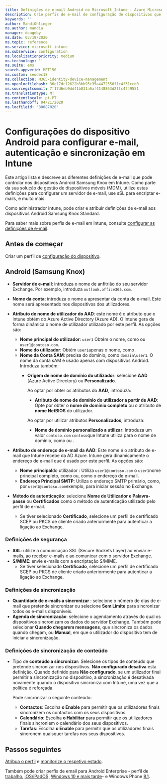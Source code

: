 ```yaml
---
title: Definições de e-mail Android no Microsoft Intune - Azure Microsoft Docs
description: Crie perfis de e-mail de configuração de dispositivos que utilizem servidores de Intercâmbio e recuperem atributos do Diretório Ativo do Azure. Ative o SSL ou o SMIME, autentica os utilizadores com certificados ou nome de utilizador/palavra-passe, e sincroniza o e-mail e os horários dos dispositivos Android Samsung Knox utilizando o Microsoft Intune.
keywords: ''
author: MandiOhlinger
ms.author: mandia
manager: dougeby
ms.date: 03/19/2020
ms.topic: reference
ms.service: microsoft-intune
ms.subservice: configuration
ms.localizationpriority: medium
ms.technology: ''
ms.suite: ems
search.appverid: MET150
ms.custom: seodec18
ms.collection: M365-identity-device-management
ms.openlocfilehash: 36e17dc12622b3bb95c35a4472556f1c4f31ccd0
ms.sourcegitcommit: 7f17d6eb9dd41b031a6af4148863d2ffc4f49551
ms.translationtype: MT
ms.contentlocale: pt-PT
ms.lasthandoff: 04/21/2020
ms.locfileid: "80087020"
---
```

# <a name="android-device-settings-to-configure-email-authentication-and-synchronization-in-intune"></a>Configurações do dispositivo Android para configurar e-mail, autenticação e sincronização em Intune

Este artigo lista e descreve as diferentes definições de e-mail que pode controlar nos dispositivos Android Samsung Knox em Intune. Como parte da sua solução de gestão de dispositivos móveis (MDM), utilize estas definições para configurar um servidor de e-mail, use sSL para encriptar e-mails, e muito mais.

Como administrador intune, pode criar e atribuir definições de e-mail aos dispositivos Android Samsung Knox Standard.

Para saber mais sobre perfis de e-mail em Intune, consulte [configurar as definições de e-mail](email-settings-configure.md).

## <a name="before-you-begin"></a>Antes de começar

Criar um perfil de [configuração do dispositivo](email-settings-configure.md).

## <a name="android-samsung-knox"></a>Android (Samsung Knox)

- **Servidor de e-mail**: introduza o nome de anfitrião do seu servidor Exchange. Por exemplo, introduza `outlook.office365.com`.
- **Nome da conta**: introduza o nome a apresentar da conta de e-mail. Este nome será apresentado nos dispositivos dos utilizadores.
- **Atributo de nome de utilizador do AAD**: este nome é o atributo que o Intune obtém do Azure Active Directory (Azure AD). O Intune gera de forma dinâmica o nome de utilizador utilizado por este perfil. As opções são:
  - **Nome principal do utilizador**: `user1` Obtém o nome, como ou `user1@contoso.com`.
  - **Nome do utilizador**: Obtém `user1`apenas o nome, como .
  - **Nome da Conta SAM**: precisa do domínio, como `domain\user1`. O nome da conta sAM é usado apenas com dispositivos Android. Introduza também:  
    - **Origem de nome de domínio do utilizador**: selecione **AAD** (Azure Active Directory) ou **Personalizado**.

      Ao optar por obter os atributos do **AAD**, introduza:
      - **Atributo de nome de domínio do utilizador a partir de AAD**: Opte por obter o **nome de domínio completo** ou o atributo de **nome NetBIOS** do utilizador.

      Ao optar por utilizar atributos **Personalizados**, introduza:
      - **Nome de domínio personalizado a utilizar**: Introduza um valor `contoso.com` `contoso`que Intune utiliza para o nome de domínio, como ou .

- **Atributo de endereço de e-mail da AAD**: Este nome é o atributo de e-mail que Intune recebe da AD Azure. Intune gera dinamicamente o endereço de e-mail que é usado por este perfil. As opções são:
  - **Nome principal**do utilizador : Utiliza `user1@contoso.com` o `user1`nome principal completo, como ou, como o endereço de e-mail.
  - **Endereço Principal SMTP**: Utiliza o endereço SMTP primário, como, por `user1@contoso.com`exemplo, para iniciar sessão no Exchange.

- **Método de autenticação**: selecione **Nome de Utilizador e Palavra-passe** ou **Certificados** como o método de autenticação utilizado pelo perfil de e-mail.
  - Se tiver selecionado **Certificado**, selecione um perfil de certificado SCEP ou PKCS de cliente criado anteriormente para autenticar a ligação ao Exchange.

### <a name="security-settings"></a>Definições de segurança

- **SSL**: utilize a comunicação SSL (Secure Sockets Layer) ao enviar e-mails, ao receber e-mails e ao comunicar com o servidor Exchange.
- **S/MIME**: envie e-mails com a encriptação S/MIME.
  - Se tiver selecionado **Certificado**, selecione um perfil de certificado SCEP ou PKCS de cliente criado anteriormente para autenticar a ligação ao Exchange.

### <a name="synchronization-settings"></a>Definições de sincronização

- **Quantidade de e-mails a sincronizar** : selecione o número de dias de e-mail que pretende sincronizar ou selecione **Sem Limite** para sincronizar todos os e-mails disponíveis.
- **Agenda de sincronização**: selecione o agendamento através do qual os dispositivos sincronizam os dados do servidor Exchange. Também pode selecionar **Quando chegarem mensagens**, que sincroniza os dados quando chegam, ou **Manual**, em que o utilizador do dispositivo tem de iniciar a sincronização.

### <a name="content-sync-settings"></a>Definições de sincronização de conteúdo

- Tipo de **conteúdo a sincronizar:** Selecione os tipos de conteúdo que pretende sincronizar nos dispositivos. **Não configurado desativa** esta definição. Quando definido para **Não configurado**, se um utilizador final permitir a sincronização no dispositivo, a sincronização é desativada novamente quando o dispositivo sincroniza com Intune, uma vez que a política é reforçada. 

  Pode sincronizar o seguinte conteúdo:  
  - **Contactos**: Escolha **o Enable** para permitir que os utilizadores finais sincronizem os contactos com os seus dispositivos.
  - **Calendário**: Escolha **o Habilitar** para permitir que os utilizadores finais sincroniem o calendário dos seus dispositivos.
  - **Tarefas**: Escolha **o Enable** para permitir que os utilizadores finais sincronem quaisquer tarefas nos seus dispositivos.

## <a name="next-steps"></a>Passos seguintes

[Atribua o perfil](device-profile-assign.md) e [monitorize o respetivo estado](device-profile-monitor.md).

Também pode criar perfis de email para Android Enterprise - perfil de [trabalho,](email-settings-android-enterprise.md) [iOS/iPadOS,](email-settings-ios.md) [Windows 10 e mais tarde](email-settings-windows-10.md)- e Windows Phone [8.1](email-settings-windows-phone-8-1.md).
